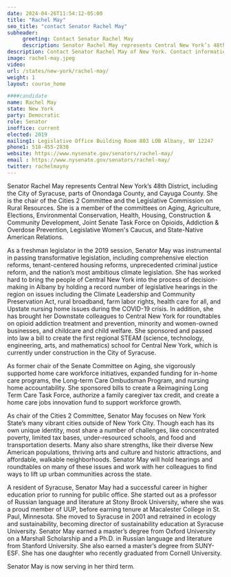 ```yaml
---
date: 2024-04-26T11:54:12-05:00
title: "Rachel May"
seo_title: "contact Senator Rachel May"
subheader:
     greeting: Contact Senator Rachel May
     description: Senator Rachel May represents Central New York’s 48th District, including the City of Syracuse, parts of Onondaga County, and Cayuga County. She is the chair of the Cities 2 Committee and the Legislative Commission on Rural Resources.
description: Contact Senator Rachel May of New York. Contact information for Rachel May includes email address, phone number, and mailing address.
image: rachel-may.jpeg
video:
url: /states/new-york/rachel-may/
weight: 1
layout: course_home

####candidate
name: Rachel May
state: New York
party: Democratic
role: Senator
inoffice: current
elected: 2019
mailing1: Legislative Office Building Room 803 LOB Albany, NY 12247
phone1: 518-455-2838
website: https://www.nysenate.gov/senators/rachel-may/
email : https://www.nysenate.gov/senators/rachel-may/
twitter: rachelmayny
---
```


Senator Rachel May represents Central New York’s 48th District, including the City of Syracuse, parts of Onondaga County, and Cayuga County. She is the chair of the Cities 2 Committee and the Legislative Commission on Rural Resources. She is a member of the committees on Aging, Agriculture, Elections, Environmental Conservation, Health, Housing, Construction & Community Development, Joint Senate Task Force on Opioids, Addiction & Overdose Prevention, Legislative Women's Caucus, and State-Native American Relations.

As a freshman legislator in the 2019 session, Senator May was instrumental in passing transformative legislation, including comprehensive election reforms, tenant-centered housing reforms, unprecedented criminal justice reform, and the nation’s most ambitious climate legislation. She has worked hard to bring the people of Central New York into the process of decision-making in Albany by holding a record number of legislative hearings in the region on issues including the Climate Leadership and Community Preservation Act, rural broadband, farm labor rights, health care for all, and Upstate nursing home issues during the COVID-19 crisis. In addition, she has brought her Downstate colleagues to Central New York for roundtables on opioid addiction treatment and prevention, minority and women-owned businesses, and childcare and child welfare. She sponsored and passed into law a bill to create the first regional STEAM (science, technology, engineering, arts, and mathematics) school for Central New York, which is currently under construction in the City of Syracuse.

As former chair of the Senate Committee on Aging, she vigorously supported home care workforce initiatives, expanded funding for in-home care programs, the Long-term Care Ombudsman Program, and nursing home accountability. She sponsored bills to create a Reimagining Long Term Care Task Force, authorize a family caregiver tax credit, and create a home care jobs innovation fund to support workforce growth.  

As chair of the Cities 2 Committee, Senator May focuses on New York State’s many vibrant cities outside of New York City. Though each has its own unique identity, most share a number of challenges, like concentrated poverty, limited tax bases, under-resourced schools, and food and transportation deserts. Many also share strengths, like their diverse New American populations, thriving arts and culture and historic attractions, and affordable, walkable neighborhoods. Senator May will hold hearings and roundtables on many of these issues and work with her colleagues to find ways to lift up urban communities across the state.

A resident of Syracuse, Senator May had a successful career in higher education prior to running for public office. She started out as a professor of Russian language and literature at Stony Brook University, where she was a proud member of UUP, before earning tenure at Macalester College in St. Paul, Minnesota. She moved to Syracuse in 2001 and retrained in ecology and sustainability, becoming director of sustainability education at Syracuse University. Senator May earned a master’s degree from Oxford University on a Marshall Scholarship and a Ph.D. in Russian language and literature from Stanford University. She also earned a master’s degree from SUNY-ESF. She has one daughter who recently graduated from Cornell University.  

Senator May is now serving in her third term.
